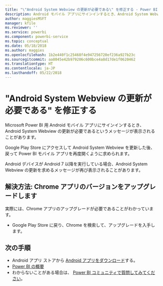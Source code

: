 ```yaml
---
title: "\"Android System Webview の更新が必要である\" を修正する - Power BI"
description: Android モバイル アプリにサインインするとき、Android System Webview の更新が必要であるというメッセージが表示されることがあります。
author: maggiesMSFT
manager: kfile
ms.reviewer: ''
ms.service: powerbi
ms.component: powerbi-service
ms.topic: conceptual
ms.date: 05/18/2018
ms.author: maggies
ms.openlocfilehash: 1b2e440f1c25468f4e947256720ef236a927b23c
ms.sourcegitcommit: aa8045e42b979206c600bce4a8d17de1f0620462
ms.translationtype: HT
ms.contentlocale: ja-JP
ms.lasthandoff: 05/22/2018
---
```

# <a name="fixing-need-to-update-android-system-webview"></a>"Android System Webview の更新が必要である" を修正する
Microsoft Power BI 用 Android モバイル アプリにサインインするとき、Android System Webview の更新が必要であるというメッセージが表示されることがあります。 

Google Play Store にアクセスして Android System Webview を更新した後、戻って Power BI モバイル アプリを再度開くように求められます。 

Android デバイスが Android 7 以降を実行している場合、Android System Webview の更新を求めるメッセージが再び表示されることがあります。 

## <a name="solution-upgrade-your-version-of-the-chrome-app"></a>解決方法: Chrome アプリのバージョンをアップグレードします
実際には、Chrome アプリのアップグレードが必要であることがわかっています。 

* Google Play Store に戻り、Chrome を検索して、アップグレードを入手します。

## <a name="next-steps"></a>次の手順
* Android アプリ ストアから [Android アプリをダウンロード](http://go.microsoft.com/fwlink/?LinkID=544867)する。
* [Power BI の概要](service-get-started.md)
* わからないことがある場合は、 [Power BI コミュニティで質問してみてください](http://community.powerbi.com/)。

